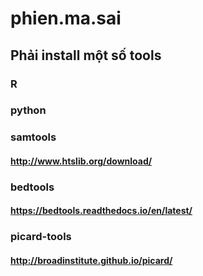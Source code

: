 # phien.ma.sai
## Phải install một số tools
### R
### python
### samtools
#### http://www.htslib.org/download/
### bedtools
#### https://bedtools.readthedocs.io/en/latest/
### picard-tools
#### http://broadinstitute.github.io/picard/

